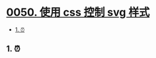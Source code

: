 # [0050. 使用 css 控制 svg 样式](https://github.com/Tdahuyou/svg/tree/main/0050.%20%E4%BD%BF%E7%94%A8%20css%20%E6%8E%A7%E5%88%B6%20svg%20%E6%A0%B7%E5%BC%8F)

<!-- region:toc -->
- [1. ⏰](#1-)
<!-- endregion:toc -->

## 1. ⏰